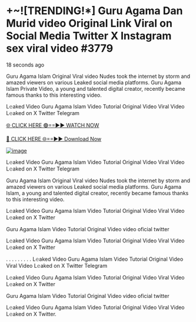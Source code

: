 # +~![TRENDING!*] Guru Agama Dan Murid video Original Link Viral on Social Media Twitter X Instagram sex viral video #3779
18 seconds ago

Guru Agama Islam Original Viral video Nudes took the internet by storm and amazed viewers on various Leaked social media platforms. Guru Agama Islam Private Video, a young and talented digital creator, recently became famous thanks to this interesting video.

L𝚎aked Video Guru Agama Islam Video Tutorial Original Video Viral Video L𝚎aked on X Twitter Telegram

[🌐 CLICK HERE 🟢==►► WATCH NOW](https://4k-stream-tv01.blogspot.com/2025/01/vai00.html)

[🔴 CLICK HERE 🌐==►► Download Now](https://4k-stream-tv01.blogspot.com/2025/01/vai00.html)

[![image](https://github.com/user-attachments/assets/9fb639ed-84ad-42c3-b2f2-fd144046d747)](https://4k-stream-tv01.blogspot.com/2025/01/vai00.html)


L𝚎aked Video Guru Agama Islam Video Tutorial Original Video Viral Video L𝚎aked on X Twitter Telegram

Guru Agama Islam Original Viral video Nudes took the internet by storm and amazed viewers on various Leaked social media platforms. Guru Agama Islam, a young and talented digital creator, recently became famous thanks to this interesting video.

L𝚎aked Video Guru Agama Islam Video Tutorial Original Video Viral Video L𝚎aked on X Twitter

Guru Agama Islam Video Tutorial Original Video video oficial twitter

L𝚎aked Video Guru Agama Islam Video Tutorial Original Video Viral Video L𝚎aked on X Twitter

. . . . . . . . . L𝚎aked Video Guru Agama Islam Video Tutorial Original Video Viral Video L𝚎aked on X Twitter Telegram

L𝚎aked Video Guru Agama Islam Video Tutorial Original Video Viral Video L𝚎aked on X Twitter

Guru Agama Islam Video Tutorial Original Video video oficial twitter

L𝚎aked Video Guru Agama Islam Video Tutorial Original Video Viral Video L𝚎aked on X Twitter.
